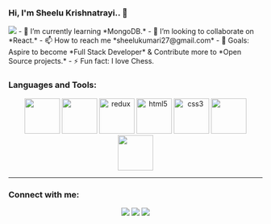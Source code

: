 ### Hi, I'm Sheelu Krishnatrayi.. 👋

  <img src="https://media.giphy.com/media/1XCcD9VLQZ2Io/giphy.gif"  widthalt="Coder" />
- 🌱 I’m currently learning *MongoDB.*
- 👯 I’m looking to collaborate on *React.* 
- 📫 How to reach me *sheelukumari27@gmail.com*
- 🥅 Goals: Aspire to become *Full Stack Developer* & Contribute more to *Open Source projects.*
- ⚡ Fun fact: I love Chess.


### Languages and Tools:

<p align="center" >
<img src="https://media3.giphy.com/media/ln7z2eWriiQAllfVcn/200w.webp" width="70">
    <img src="https://i.giphy.com/media/eNAsjO55tPbgaor7ma/200w.webp" width="70">
    <img src="https://devicons.github.io/devicon/devicon.git/icons/redux/redux-original.svg" alt="redux" width="70" height="70"/>
    <img src="https://devicons.github.io/devicon/devicon.git/icons/html5/html5-original-wordmark.svg" alt="html5" width="70" height="70"/>
    <img src="https://devicons.github.io/devicon/devicon.git/icons/css3/css3-original-wordmark.svg" alt="css3" width="70" height="70"/> 
    <img src="https://i.giphy.com/media/KzJkzjggfGN5Py6nkT/200.webp" width="70">
    <img src="https://i.giphy.com/media/IdyAQJVN2kVPNUrojM/200.webp" width="70">
</p> 

--- 


### Connect with me:

<p align="center">
  <i>
    <a href="https://sheelu27.github.io/"><img src="https://img.shields.io/badge/-github.io-000000?style=for-the-badge&logo=react&logoColor=white&hide=contribs"></a>
    <a href="mailto: sheelukumari27@gmail.com"><img src="https://img.shields.io/badge/-GMAIL-D14836?style=for-the-badge&logo=gmail&logoColor=white"></a> 
    <a href="https://www.linkedin.com/in/sheelu-krishnatrayi-87930a1a8/"><img src="https://img.shields.io/badge/-LINKEDIN-0077B5?style=for-the-badge&logo=linkedin&logoColor=white"></a> 
  </i>
</p>



[website]: https://sheelu27.github.io/
[linkedin]: https://www.linkedin.com/in/sheelu-krishnatrayi-87930a1a8/
